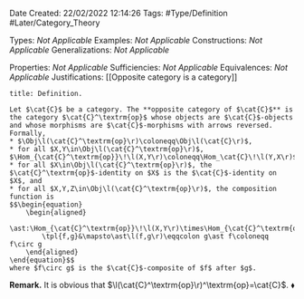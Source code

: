 <div class="topSpace"></div>

Date Created: 22/02/2022 12:14:26
Tags: #Type/Definition #Later/Category_Theory

Types: _Not Applicable_
Examples: _Not Applicable_
Constructions: _Not Applicable_
Generalizations: _Not Applicable_

Properties: _Not Applicable_
Sufficiencies: _Not Applicable_
Equivalences: _Not Applicable_
Justifications: [[Opposite category is a category]]

``` ad-Definition
title: Definition.

Let $\cat{C}$ be a category. The **opposite category of $\cat{C}$** is the category $\cat{C}^\textrm{op}$ whose objects are $\cat{C}$-objects and whose morphisms are $\cat{C}$-morphisms with arrows reversed. Formally,
* $\Obj\l(\cat{C}^\textrm{op}\r)\coloneqq\Obj\l(\cat{C}\r)$,
* for all $X,Y\in\Obj\l(\cat{C}^\textrm{op}\r)$, $\Hom_{\cat{C}^\textrm{op}}\!\l(X,Y\r)\coloneqq\Hom_\cat{C}\!\l(Y,X\r)$,
* for all $X\in\Obj\l(\cat{C}^\textrm{op}\r)$, the $\cat{C}^\textrm{op}$-identity on $X$ is the $\cat{C}$-identity on $X$, and
* for all $X,Y,Z\in\Obj\l(\cat{C}^\textrm{op}\r)$, the composition function is
$$\begin{equation}
    \begin{aligned}
        \ast:\Hom_{\cat{C}^\textrm{op}}\!\l(X,Y\r)\times\Hom_{\cat{C}^\textrm{op}}\!\l(Y,Z\r)&\to\Hom_{\cat{C}^\textrm{op}}\!\l(X,Z\r)\\
        \tpl{f,g}&\mapsto\ast\l(f,g\r)\eqqcolon g\ast f\coloneqq f\circ g
    \end{aligned}
\end{equation}$$
where $f\circ g$ is the $\cat{C}$-composite of $f$ after $g$.

```

<b>Remark.</b> It is obvious that $\l(\cat{C}^\textrm{op}\r)^\textrm{op}=\cat{C}$.<span style="float:right;">$\blacklozenge$</span>
